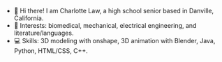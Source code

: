 - 👋 Hi there! I am Charlotte Law, a high school senior based in Danville, California. 
- 🌱 Interests: biomedical, mechanical, electrical engineering, and literature/languages.
- 💻 Skills: 3D modeling with onshape, 3D animation with Blender, Java, Python, HTML/CSS, C++.

<!---
CharlotteLaw/CharlotteLaw is a ✨ special ✨ repository because its `README.md` (this file) appears on your GitHub profile.
You can click the Preview link to take a look at your changes.
--->

